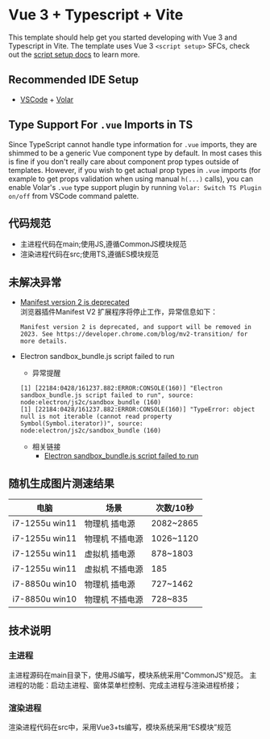 # Vue 3 + Typescript + Vite

This template should help get you started developing with Vue 3 and Typescript in Vite. The template uses Vue 3 `<script setup>` SFCs, check out the [script setup docs](https://v3.vuejs.org/api/sfc-script-setup.html#sfc-script-setup) to learn more.

## Recommended IDE Setup

- [VSCode](https://code.visualstudio.com/) + [Volar](https://marketplace.visualstudio.com/items?itemName=johnsoncodehk.volar)

## Type Support For `.vue` Imports in TS

Since TypeScript cannot handle type information for `.vue` imports, they are shimmed to be a generic Vue component type by default. In most cases this is fine if you don't really care about component prop types outside of templates. However, if you wish to get actual prop types in `.vue` imports (for example to get props validation when using manual `h(...)` calls), you can enable Volar's `.vue` type support plugin by running `Volar: Switch TS Plugin on/off` from VSCode command palette.

## 代码规范

- 主进程代码在main;使用JS,遵循CommonJS模块规范
- 渲染进程代码在src;使用TS,遵循ES模块规范

## 未解决异常

- [Manifest version 2 is deprecated](https://techdows.com/2021/09/chrome-manifest-v2-extensions.html)  
  浏览器插件Manifest V2 扩展程序将停止工作，异常信息如下：

  ```error
  Manifest version 2 is deprecated, and support will be removed in 2023. See https://developer.chrome.com/blog/mv2-transition/ for more details. 
  ```

- Electron sandbox_bundle.js script failed to run
  - 异常提醒  

  ```error
  [1] [22184:0428/161237.882:ERROR:CONSOLE(160)] "Electron sandbox_bundle.js script failed to run", source: node:electron/js2c/sandbox_bundle (160)
  [1] [22184:0428/161237.882:ERROR:CONSOLE(160)] "TypeError: object null is not iterable (cannot read property Symbol(Symbol.iterator))", source: node:electron/js2c/sandbox_bundle (160)
  ```

  - 相关链接
    - [Electron sandbox_bundle.js script failed to run](https://github.com/electron/electron/issues/32133)

## 随机生成图片测速结果

|电脑|场景|次数/10秒|
|--|--|--|
|i7-1255u win11|物理机 插电源|2082~2865|
|i7-1255u win11|物理机 不插电源|1026~1120|
|i7-1255u win11|虚拟机 插电源|878~1803|
|i7-1255u win11|虚拟机 不插电源|185|
|i7-8850u win10|物理机 插电源|727~1462|
|i7-8850u win10|物理机 不插电源|728~835|

## 技术说明

### 主进程

主进程源码在main目录下，使用JS编写，模块系统采用"CommonJS"规范。
主进程的功能：启动主进程、窗体菜单栏控制、完成主进程与渲染进程桥接；

### 渲染进程

渲染进程代码在src中，采用Vue3+ts编写，模块系统采用“ES模块”规范
